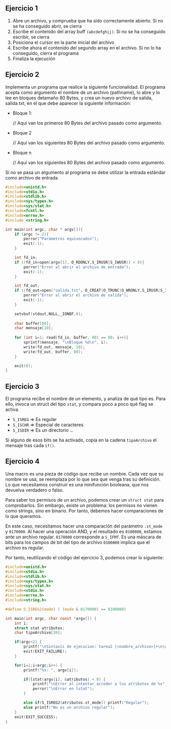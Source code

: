 ## Ejercicio 1
1. Abre un archivo, y comprueba que ha sido correctamente abierto. Si no se ha conseguido abrir, se cierra
2. Escribe el contenido del array buff `(abcdefghij)`. Si no se ha conseguido escribir, se cierra
3. Posiciona el cursor en la parte inicial del archivo
4. Escribe ahora el contenido del segundo array en el archivo. Si no lo ha conseguido, cierra el programa
5. Finaliza la ejecución

## Ejercicio 2
Implementa un programa que realice la siguiente funcionalidad. El programa acepta como argumento el nombre de un archivo (pathname), lo abre y lo lee en bloques detamaño 80 Bytes, y crea un nuevo archivo de salida, salida.txt, en el que debe aparecer la siguiente información:
- Bloque 1:

  // Aquí van los primeros 80 Bytes del archivo pasado como argumento.

- Bloque 2

  // Aquí van los siguientes 80 Bytes del archivo pasado como argumento.

- Bloque n

  // Aquí van los siguientes 80 Bytes del archivo pasado como argumento.

Si no se pasa un argumento al programa se debe utilizar la entrada estándar como archivo de entrada

```c
#include<unistd.h>
#include<stdio.h>
#include<stdlib.h>
#include<sys/types.h>  	
#include<sys/stat.h>
#include<fcntl.h>
#include<errno.h>
#include <string.h>

int main(int argc, char * argv[]){
    if (argc != 2){
        perror("Parámetros equivocados");
        exit(-1);
    }

    int fd_in;
    if ((fd_in=open(argv[1], O_RDONLY,S_IRUSR|S_IWUSR)) < 0){
        perror("Error al abrir el archivo de entrada");
        exit(-1);
    }

    int fd_out;
    if ((fd_out=open("salida.txt", O_CREAT|O_TRUNC|O_WRONLY,S_IRUSR|S_IWUSR)) < 0){
        perror("Error al abrir el archivo de salida");
        exit(-1);
    }

    setvbuf(stdout,NULL,_IONBF,0);
    
    char buffer[80];
    char mensaje[10];
    
    for (int i=1; read(fd_in, buffer, 80) == 80; i++){
        sprintf(mensaje, "\nBloque %d\n", i);
        write(fd_out, mensaje, 10);
        write(fd_out, buffer, 80);
    }

    exit(0);
}
```

## Ejercicio 3
El programa recibe el nombre de un elemento, y analiza de qué tipo es. Para ello, invoca un struct del tipo `stat`, y compara poco a poco qué flag se activa.

- `S_ISREG` => Es regular
- `S_ISCHR` => Especial de caracteres
- `S_ISDIR` => Es un directorio
...

Si alguno de esos bits se ha activado, copia en la cadena `tipoArchivo` el mensaje tras cada `if()`.

## Ejercicio 4
Una macro es una pieza de código que recibe un nombre. Cada vez que su nombre se usa, se reemplaza por lo que sea que venga tras su definición.
Lo que necesitamos construir es una minifunción booleana, que nos devuelva verdadero o falso.

Para saber los permisos de un archivo, podemos crear un `struct stat` para comprobarlos. Sin embargo, existe un problema: los permisos no vienen como strings, sino en binario. Por tanto, debemos hacer comparaciones de lo que queramos.

En este caso, necesitamos hacer una comparación del parámetro `.st_mode` y `0170000`. Al hacer una operación AND, y el resultado es `0100000`, estamos ante un archivo regular.
`0170000` corresponde a `S_IFMT`. Es una máscara de bits para los campos de bit del tipo de archivo
`0100000` implica que el archivo es regular.

Por tanto, reutilizando el código del ejercicio 3, podemos crear lo siguiente:
```c
#include<unistd.h>
#include<stdio.h>
#include<stdlib.h>
#include<sys/types.h>  
#include<sys/stat.h>
#include<stdio.h>
#include<errno.h>
#include<string.h>

#define S_ISREG2(mode) ( (mode & 0170000) == 0100000)

int main(int argc, char const *argv[]) {
    int i;
	struct stat atributos;
	char tipoArchivo[30];

	if(argc<2) {
		printf("\nSintaxis de ejecucion: tarea2 [<nombre_archivo>]+\n\n");
		exit(EXIT_FAILURE);
	}

	for(i=1;i<argc;i++) {
		printf("%s: ", argv[i]);

		if(lstat(argv[i], &atributos) < 0) {
			printf("\nError al intentar acceder a los atributos de %s",argv[i]);
			perror("\nError en lstat");
		}

		else if(S_ISREG2(atributos.st_mode)) printf("Regular");
        else printf("No es un archivo regular");
    }
    exit(EXIT_SUCCESS);
}
```
